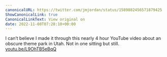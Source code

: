 ```yaml
---
canonicalURL: https://twitter.com/jmjordan/status/1589882456571879425
ShowCanonicalLink: true
CanonicalLinkText: View original on
date: 2022-11-08T07:28:10+00:00
---
```

I can’t believe I made it through this nearly 4 hour YouTube video about an obscure theme park in Utah. Not in one sitting but still. [youtu.be/L9OhTB5eBqQ](https://youtu.be/L9OhTB5eBqQ)